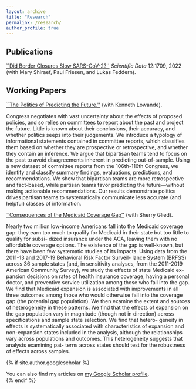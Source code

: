 ```yaml
---
layout: archive
title: "Research"
permalink: /research/
author_profile: true
---
```


## Publications
[``Did Border Closures Slow SARS-CoV-2?''](https://www.nature.com/articles/s41598-022-05482-7) _Scientific Data_ 12:1709, 2022 (with Mary Shiraef, Paul Friesen, and Lukas Feddern).

## Working Papers
[``The Politics of Predicting the Future.''](https://lowande.polisci.lsa.umich.edu/future.pdf) (with Kenneth Lowande).

Congress negotiates with vast uncertainty about the effects of proposed policies, and so
relies on committees to report about the past and project the future. Little is known about
their conclusions, their accuracy, and whether politics seeps into their judgements. We
introduce a typology of informational statements contained in committee reports, which
classifies them based on whether they are prospective or retrospective, and whether they
contain an inference. We argue that bipartisan teams tend to focus on the past to avoid
disagreements inherent in predicting out-of-sample. Using a new dataset of committee
reports from the 106th-116th Congress, we identify and classify summary findings, evaluations, predictions, and recommendations. We show that bipartisan teams are more retrospective and fact-based, while partisan teams favor predicting the future—without making actionable recommendations. Our results demonstrate politics drives partisan teams
to systematically communicate less accurate (and helpful) classes of information.

[``Consequences of the Medicaid Coverage Gap''](https://www.dropbox.com/scl/fi/hee98sp6pl38qv6xox31u/glied-weiss2024.pdf?rlkey=sahsifw6rnljisc0rv4efdquq&e=1&st=9t3lbad9&dl=0) (with Sherry Glied).

Nearly two million low-income Americans fall into the Medicaid coverage gap: they
earn too much to qualify for Medicaid in their state but too little to qualify for subsi-
dized insurance under the ACA, leaving them with no affordable coverage options.
The existence of the gap is well-known, but there have been few systematic studies of
its impacts. Using data from the 2011-13 and 2017-19 Behavioral Risk Factor Surveil-
lance System (BRFSS) across 36 sample states (and, in sensitivity analyses, from the
2011-2019 American Community Survey), we study the effects of state Medicaid ex-
pansion decisions on rates of health insurance coverage, having a personal doctor,
and preventive service utilization among those who fall into the gap. We find that
Medicaid expansion is associated with improvements in all three outcomes among
those who would otherwise fall into the coverage gap (the potential gap population).
We then examine the extent and sources of heterogeneity in these patterns. We find
that the effects of expansion on the gap population vary in magnitude (though not
in direction) across specifications and sample state selection. We find that hetero-
geneity in effects is systematically associated with characteristics of expansion and
non-expansion states included in the analysis, although the relationships vary across
populations and outcomes. This heterogeneity suggests that analysts examining pat-
terns across states should test for the robustness of effects across samples.

{% if site.author.googlescholar %}
  <div class="wordwrap">You can also find my articles on <a href="{{site.author.googlescholar}}">my Google Scholar profile</a>.</div>
{% endif %}


